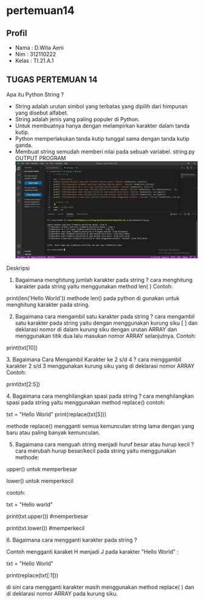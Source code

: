 # pertemuan14
## Profil
- Nama : D.Wita Aeni
- Nim : 312110222
- Kelas : TI.21.A.1

## TUGAS PERTEMUAN 14

Apa itu Python String ?<p>

- String adalah urutan simbol yang terbatas yang dipilih dari himpunan yang disebut alfabet.
- String adalah jenis yang paling populer di Python.
- Untuk membuatnya hanya dengan melampirkan karakter dalam tanda kutip.
- Python memperlakukan tanda kutip tunggal sama dengan tanda kutip ganda.
- Membuat string semudah memberi nilai pada sebuah variabel.
string.py
OUTPUT PROGRAM ![gambar 1](Screenshot/Screenshot1.png)

Deskripsi
1. Bagaimana menghitung jumlah karakter pada string ?
cara menghitung karakter pada string yaitu menggunakan method len( )
Contoh:
<p>
print(len('Hello World'))
methode len() pada python di gunakan untuk menghitung karakter pada string.<P>

2. Bagaimana cara mengambil satu karakter pada string ?
cara mengambil satu karakter pada string yaitu dengan menggunakan kurung siku [ ] dan deklarasi nomor di dalam kurung siku dengan urutan ARRAY dan menggunakan titik dua lalu masukan nomor ARRAY selanjutnya.
Contoh:<p>

print(txt[10])<P>
3. Bagaimana Cara Mengambil Karakter ke 2 s/d 4 ?
cara menggambil karakter 2 s/d 3 menggunakan kurung siku yang di deklarasi nomor ARRAY
Contoh:<P>

print(txt[2:5])<P>
4. Bagaimana cara menghilangkan spasi pada string ?
cara menghilangkan spasi pada string yaitu menggunakan method replace()
contoh:<P>

txt = "Hello World"
print(replace(txt[5]))<p>
methode replace() mengganti semua kemunculan string lama dengan yang baru atau paling banyak kemunculan.<P>

5. Bagaimana cara menguah string menjadi huruf besar atau hurup kecil ?
cara merubah hurup besar/kecil pada string yaitu menggunakan methode:<p>

upper() untuk memperbesar<p>
lower() untuk memperkecil<p>
contoh:<P>
txt = "Hello world"<p>
print(txt.upper()) #memperbesar<p>
print(txt.lower()) #memperkecil<p>
6. Bagaimana cara mengganti karakter pada string ?<p>
Contoh mengganti karaket H menjadi J pada karakter "Hello World" :

txt = "Hello World"<P>
print(replace(txt[:1]))<P>
di sini cara mengganti karakter masih menggunakan method replace( ) dan di deklarasi nomor ARRAY pada kurung siku.<P>